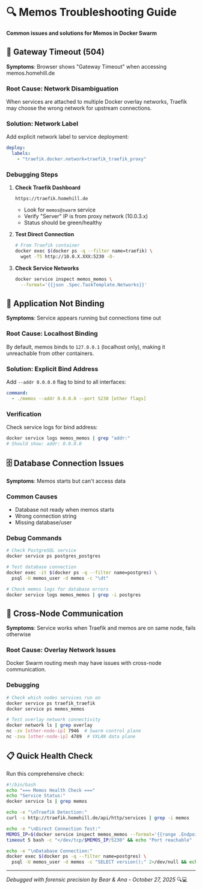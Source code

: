 # 🔍 Memos Troubleshooting Guide

**Common issues and solutions for Memos in Docker Swarm**

## 🚨 Gateway Timeout (504)

**Symptoms**: Browser shows "Gateway Timeout" when accessing memos.homehill.de

### Root Cause: Network Disambiguation
When services are attached to multiple Docker overlay networks, Traefik may choose the wrong network for upstream connections.

### Solution: Network Label
Add explicit network label to service deployment:
```yaml
deploy:
  labels:
    - "traefik.docker.network=traefik_traefik_proxy"
```

### Debugging Steps

1. **Check Traefik Dashboard**
   ```
   https://traefik.homehill.de
   ```
   - Look for `memos@swarm` service
   - Verify "Server" IP is from proxy network (10.0.3.x)
   - Status should be green/healthy

2. **Test Direct Connection**
   ```bash
   # From Traefik container
   docker exec $(docker ps -q --filter name=traefik) \
     wget -T5 http://10.0.X.XXX:5230 -O-
   ```

3. **Check Service Networks**
   ```bash
   docker service inspect memos_memos \
     --format='{{json .Spec.TaskTemplate.Networks}}'
   ```

## 🔌 Application Not Binding

**Symptoms**: Service appears running but connections time out

### Root Cause: Localhost Binding
By default, memos binds to `127.0.0.1` (localhost only), making it unreachable from other containers.

### Solution: Explicit Bind Address
Add `--addr 0.0.0.0` flag to bind to all interfaces:
```yaml
command:
  - ./memos --addr 0.0.0.0 --port 5230 [other flags]
```

### Verification
Check service logs for bind address:
```bash
docker service logs memos_memos | grep "addr:"
# Should show: addr: 0.0.0.0
```

## 🗄️ Database Connection Issues

**Symptoms**: Memos starts but can't access data

### Common Causes
- Database not ready when memos starts
- Wrong connection string
- Missing database/user

### Debug Commands
```bash
# Check PostgreSQL service
docker service ps postgres_postgres

# Test database connection
docker exec -it $(docker ps -q --filter name=postgres) \
  psql -U memos_user -d memos -c "\dt"

# Check memos logs for database errors
docker service logs memos_memos | grep -i postgres
```

## 🔄 Cross-Node Communication

**Symptoms**: Service works when Traefik and memos are on same node, fails otherwise

### Root Cause: Overlay Network Issues
Docker Swarm routing mesh may have issues with cross-node communication.

### Debugging
```bash
# Check which nodes services run on
docker service ps traefik_traefik
docker service ps memos_memos

# Test overlay network connectivity
docker network ls | grep overlay
nc -zv [other-node-ip] 7946  # Swarm control plane
nc -zvu [other-node-ip] 4789  # VXLAN data plane
```

## 📋 Quick Health Check

Run this comprehensive check:
```bash
#!/bin/bash
echo "=== Memos Health Check ==="
echo "Service Status:"
docker service ls | grep memos

echo -e "\nTraefik Detection:"
curl -s http://traefik.homehill.de/api/http/services | grep -i memos

echo -e "\nDirect Connection Test:"
MEMOS_IP=$(docker service inspect memos_memos --format='{{range .Endpoint.VirtualIPs}}{{.Addr}}{{end}}' | cut -d'/' -f1)
timeout 5 bash -c "</dev/tcp/$MEMOS_IP/5230" && echo "Port reachable" || echo "Port unreachable"

echo -e "\nDatabase Connection:"
docker exec $(docker ps -q --filter name=postgres) \
  psql -U memos_user -d memos -c "SELECT version();" 2>/dev/null && echo "DB OK" || echo "DB Error"
```

---

*Debugged with forensic precision by Bear & Ana - October 27, 2025* 🔍💻
```